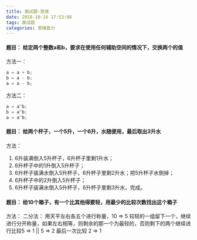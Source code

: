 ```yaml
---
title: 面试题-思维
date: 2018-10-16 17:53:08
tags: 面试题
categories: 思维能力
---
```


<!-- toc -->
#### 题目： 给定两个整数a和b，要求在使用任何辅助空间的情况下，交换两个的值
方法一：
``` js
a = a + b;
b = a - b;
a = a - b;

```
方法二：
``` js
a = a^b;
b = a^b;
a = a^b;
```

#### 题目： 给两个杯子，一个5升，一个6升，水随便用，最后取出3升水
方法：
1. 6升装满倒入5升杯子，6升杯子里剩1升水；
2. 6升杯子中的1升倒入5升杯子；
3. 6升杯子装满水倒入5升杯子，6升杯子里剩2升水；把5升杯子水倒掉；
4. 6升杯子中的2升倒入5升杯子；
5. 6升杯子装满水倒入5升杯子，6升杯子里剩3升水，完成。

#### 题目： 给10个箱子，有一个比其他得要轻，用最少的比较次数找出这个箱子
方法：
二分法：
用天平左右各五个进行称量，10 => 5
较轻的一组留下一个，继续进行分开称量，如果左右相等，则剩余的那一个为最轻的，否则剩下的两个继续进行比较5 => 1 || 5 => 2
最后一次比较 2 => 1